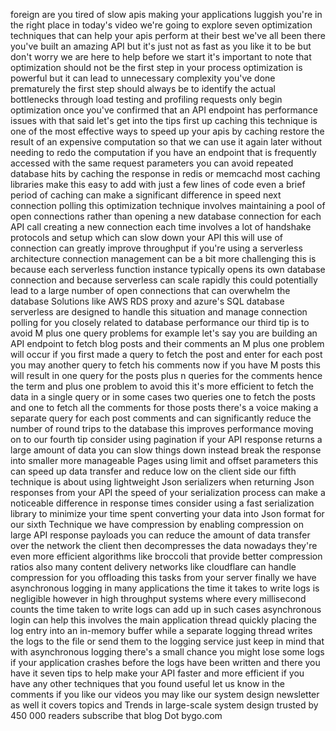 foreign
are you tired of slow apis making your
applications luggish you're in the right
place in today's video we're going to
explore seven optimization techniques
that can help your apis perform at their
best
we've all been there you've built an
amazing API but it's just not as fast as
you like it to be but don't worry we are
here to help
before we start it's important to note
that optimization should not be the
first step in your process
optimization is powerful but it can lead
to unnecessary complexity you've done
prematurely the first step should always
be to identify the actual bottlenecks
through load testing and profiling
requests only begin optimization once
you've confirmed that an API endpoint
has performance issues
with that said let's get into the tips
first up caching this technique is one
of the most effective ways to speed up
your apis by caching restore the result
of an expensive computation so that we
can use it again later without needing
to redo the computation
if you have an endpoint that is
frequently accessed with the same
request parameters you can avoid
repeated database hits by caching the
response in redis or memcachd
most caching libraries make this easy to
add with just a few lines of code even a
brief period of caching can make a
significant difference in speed
next connection polling this
optimization technique involves
maintaining a pool of open connections
rather than opening a new database
connection for each API call
creating a new connection each time
involves a lot of handshake protocols
and setup which can slow down your API
this will use of connection can greatly
improve throughput
if you're using a serverless
architecture connection management can
be a bit more challenging
this is because each serverless function
instance typically opens its own
database connection and because
serverless can scale rapidly this could
potentially lead to a large number of
open connections that can overwhelm the
database
Solutions like AWS RDS proxy and azure's
SQL database serverless are designed to
handle this situation and manage
connection polling for you
closely related to database performance
our third tip is to avoid M plus one
query problems for example let's say you
are building an API endpoint to fetch
blog posts and their comments an M plus
one problem will occur if you first made
a query to fetch the post and enter for
each post you may another query to fetch
his comments now if you have M posts
this will result in one query for the
posts plus n queries for the comments
hence the term and plus one problem
to avoid this it's more efficient to
fetch the data in a single query or in
some cases two queries one to fetch the
posts and one to fetch all the comments
for those posts there's a voice making a
separate query for each post comments
and can significantly reduce the number
of round trips to the database this
improves performance
moving on to our fourth tip consider
using pagination
if your API response returns a large
amount of data you can slow things down
instead break the response into smaller
more manageable Pages using limit and
offset parameters this can speed up data
transfer and reduce low on the client
side
our fifth technique is about using
lightweight Json serializers
when returning Json responses from your
API the speed of your serialization
process can make a noticeable difference
in response times
consider using a fast serialization
library to minimize your time spent
converting your data into Json format
for our sixth Technique we have
compression
by enabling compression on large API
response payloads you can reduce the
amount of data transfer over the network
the client then decompresses the data
nowadays they're even more efficient
algorithms like broccoli that provide
better compression ratios also many
content delivery networks like
cloudflare can handle compression for
you offloading this tasks from your
server
finally we have asynchronous logging in
many applications the time it takes to
write logs is negligible however in high
throughput systems where every
millisecond counts the time taken to
write logs can add up in such cases
asynchronous login can help this
involves the main application thread
quickly placing the log entry into an
in-memory buffer while a separate
logging thread writes the logs to the
file or send them to the logging service
just keep in mind that with asynchronous
logging there's a small chance you might
lose some logs if your application
crashes before the logs have been
written
and there you have it seven tips to help
make your API faster and more efficient
if you have any other techniques that
you found useful let us know in the
comments
if you like our videos you may like our
system design newsletter as well it
covers topics and Trends in large-scale
system design trusted by 450 000 readers
subscribe that blog Dot bygo.com